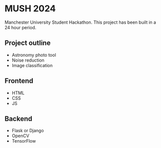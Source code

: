 # MUSH 2024

Manchester University Student Hackathon.
This project has been built in a 24 hour period.

## Project outline

- Astronomy photo tool
- Noise reduction
- Image classification

## Frontend

- HTML
- CSS
- JS

## Backend

- Flask or Django
- OpenCV
- TensorFlow
